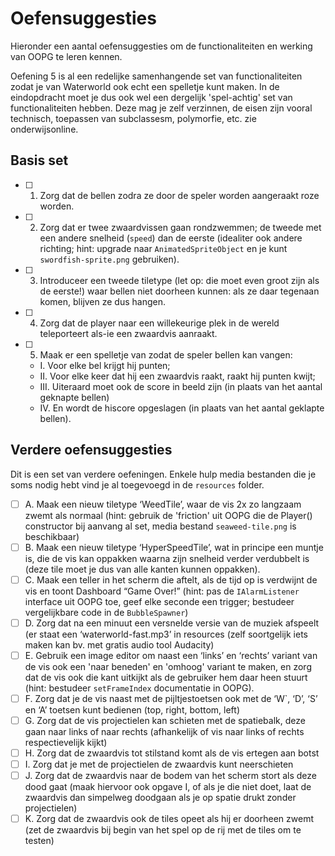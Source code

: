 # Oefensuggesties
Hieronder een aantal oefensuggesties om de functionaliteiten en werking van OOPG te leren kennen.

Oefening 5 is al een redelijke samenhangende set van functionaliteiten zodat je van Waterworld ook echt een spelletje kunt maken. In de eindopdracht moet je dus ook wel een dergelijk 'spel-achtig' set van functionaliteiten hebben. Deze mag je zelf verzinnen, de eisen zijn vooral technisch, toepassen van subclassesm, polymorfie, etc. zie onderwijsonline.

## Basis set
- [ ] 1. Zorg dat de bellen zodra ze door de speler worden aangeraakt roze worden.
- [ ] 2. Zorg dat er twee zwaardvissen gaan rondzwemmen; de tweede met een andere snelheid (`speed`) dan de eerste (idealiter ook andere richting; hint: upgrade naar `AnimatedSpriteObject` en je kunt `swordfish-sprite.png` gebruiken).
- [ ] 3. Introduceer een tweede tiletype (let op: die moet even groot zijn als de eerste!) waar bellen
  niet doorheen kunnen: als ze daar tegenaan komen, blijven ze dus hangen.
- [ ] 4. Zorg dat de player naar een willekeurige plek in de wereld teleporteert als-ie een zwaardvis aanraakt.
- [ ] 5. Maak er een spelletje van zodat de speler bellen kan vangen:
   - I. Voor elke bel krijgt hij punten;
   - II. Voor elke keer dat hij een zwaardvis raakt, raakt hij punten kwijt;
   - III. Uiteraard moet ook de score in beeld zijn (in plaats van het aantal geknapte bellen)
   - IV. En wordt de hiscore opgeslagen (in plaats van het aantal geklapte bellen).

## Verdere oefensuggesties
Dit is een set van verdere oefeningen. Enkele hulp media bestanden die je soms nodig hebt vind je al toegevoegd in de `resources` folder.
- [ ] A. Maak een nieuw tiletype ‘WeedTile’, waar de vis 2x zo langzaam zwemt als normaal (hint: gebruik de 'friction' uit OOPG die de Player() constructor bij aanvang al set, media bestand `seaweed-tile.png` is beschikbaar)
- [ ] B. Maak een nieuw tiletype ‘HyperSpeedTile’, wat in principe een muntje is, die de vis kan oppakken waarna zijn snelheid verder verdubbelt is (deze tile moet je dus van alle kanten kunnen oppakken).
- [ ] C. Maak een teller in het scherm die aftelt, als de tijd op is verdwijnt de vis en toont Dashboard “Game Over!” (hint: pas de `IAlarmListener` interface uit OOPG toe, geef elke seconde een trigger; bestudeer vergelijkbare code in de `BubbleSpawner`)
- [ ] D. Zorg dat na een minuut een versnelde versie van de muziek afspeelt (er staat een ‘waterworld-fast.mp3’ in resources (zelf soortgelijk iets maken kan bv. met gratis audio tool Audacity)
- [ ] E. Gebruik een image editor om naast een ‘links’ en ‘rechts’ variant van de vis ook een 'naar beneden' en 'omhoog' variant te maken, en zorg dat de vis ook die kant uitkijkt als de gebruiker hem daar heen stuurt (hint: bestudeer `setFrameIndex` documentatie in OOPG).
- [ ] F. Zorg dat je de vis naast met de pijltjestoetsen ook met de ‘W`, ‘D’, ‘S’ en ‘A’ toetsen kunt bedienen (top, right, bottom, left)
- [ ] G. Zorg dat de vis projectielen kan schieten met de spatiebalk, deze gaan naar links of naar rechts (afhankelijk of vis naar links of rechts respectievelijk kijkt)
- [ ] H. Zorg dat de zwaardvis tot stilstand komt als de vis ertegen aan botst
- [ ] I. Zorg dat je met de projectielen de zwaardvis kunt neerschieten
- [ ] J. Zorg dat de zwaardvis naar de bodem van het scherm stort als deze dood gaat (maak hiervoor ook opgave I, of als je die niet doet, laat de zwaardvis dan simpelweg doodgaan als je op spatie drukt zonder projectielen)
- [ ] K. Zorg dat de zwaardvis ook de tiles opeet als hij er doorheen zwemt (zet de zwaardvis bij begin van het spel op de rij met de tiles om te testen)
